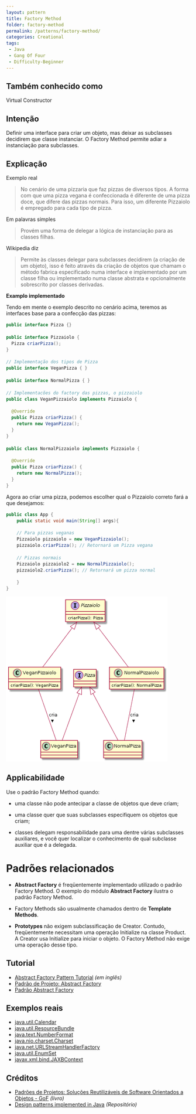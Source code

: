 ```yaml
---
layout: pattern
title: Factory Method
folder: factory-method
permalink: /patterns/factory-method/
categories: Creational
tags:
 - Java
 - Gang Of Four
 - Difficulty-Beginner
---
```


## Também conhecido como
Virtual Constructor

## Intenção
Definir uma interface para criar um objeto, mas deixar as subclasses decidirem que classe instanciar. O Factory Method permite adiar a instanciação para subclasses.

## Explicação
Exemplo real

> No cenário de uma pizzaria que faz pizzas de diversos tipos. A forma com que uma pizza vegana é confeccionada é diferente de uma pizza doce, que difere das pizzas normais. Para isso, um diferente Pizzaiolo é empregado para cada tipo de pizza.

Em palavras simples

> Provém uma forma de delegar a lógica de instanciação para as classes filhas. 

Wikipedia diz

> Permite às classes delegar para subclasses decidirem (a criação de um objeto), isso é feito através da criação de objetos que chamam o método fabrica especificado numa interface e implementado por um classe filha ou implementado numa classe abstrata e opcionalmente sobrescrito por classes derivadas.

**Examplo implementado**

Tendo em mente o exemplo descrito no cenário acima, teremos as interfaces base para a confecção das pizzas:

```java
public interface Pizza {}

public interface Pizzaiolo {
  Pizza criarPizza();
}

// Implementação dos tipos de Pizza
public interface VeganPizza { }

public interface NormalPizza { }

// Implementacões do factory das pizzas, o pizzaiolo
public class VeganPizzaiolo implements Pizzaiolo {
  
  @Override
  public Pizza criarPizza() {
    return new VeganPizza();
  }
}

public class NormalPizzaiolo implements Pizzaiolo {
  
  @Override
  public Pizza criarPizza() {
    return new NormalPizza();
  }
}

```


Agora ao criar uma pizza, podemos escolher qual o Pizzaiolo correto fará a que desejamos:

```java
public class App {
	public static void main(String[] args){
	
	// Para pizzas veganas
	Pizzaiolo pizzaiolo = new VeganPizzaiolo();
	pizzaiolo.criarPizza(); // Retornará um Pizza vegana
	
	// Pizzas normais
	Pizzaiolo pizzaiolo2 = new NormalPizzaiolo();
	pizzaiolo2.criarPizza(); // Retornará um pizza normal
	
	}
}
```



![alt text](./assets/diagrama-factory-method.png "Diagrama do Factory Method")

## Applicabilidade

Use o padrão Factory Method quando:

* uma classe não pode antecipar a classe de objetos que deve criam;

* uma classe quer que suas subclasses especifiquem os objetos que criam;

* classes delegam responsabilidade para uma dentre várias subclasses auxiliares, e você quer localizar o conhecimento de qual subclasse auxiliar que é a delegada.

# Padrões relacionados

- **Abstract Factory** é freqüentemente implementado utilizado o padrão Factory Method. O exemplo do módulo **Abstract Factory** ilustra o padrão Factory Method.

- Factory Methods são usualmente chamados dentro de **Template Methods**.

- **Prototypes** não exigem subclassificação de Creator. Contudo, freqüentemente necessitam uma operação Initialize na classe Product. A Creator usa Initialize para iniciar o objeto. O Factory Method não exige uma operação desse tipo.

## Tutorial
* [Abstract Factory Pattern Tutorial](https://www.journaldev.com/1418/abstract-factory-design-pattern-in-java) _(em inglês)_
* [Padrão de Projeto: Abstract Factory](https://www.thiengo.com.br/padrao-de-projeto-abstract-factory)
* [Padrão Abstract Factory](https://www.devmedia.com.br/padrao-abstract-factory/23030)

## Exemplos reais

* [java.util.Calendar](http://docs.oracle.com/javase/8/docs/api/java/util/Calendar.html#getInstance--)
* [java.util.ResourceBundle](http://docs.oracle.com/javase/8/docs/api/java/util/ResourceBundle.html#getBundle-java.lang.String-)
* [java.text.NumberFormat](http://docs.oracle.com/javase/8/docs/api/java/text/NumberFormat.html#getInstance--)
* [java.nio.charset.Charset](http://docs.oracle.com/javase/8/docs/api/java/nio/charset/Charset.html#forName-java.lang.String-)
* [java.net.URLStreamHandlerFactory](http://docs.oracle.com/javase/8/docs/api/java/net/URLStreamHandlerFactory.html#createURLStreamHandler-java.lang.String-)
* [java.util.EnumSet](https://docs.oracle.com/javase/8/docs/api/java/util/EnumSet.html#of-E-)
* [javax.xml.bind.JAXBContext](https://docs.oracle.com/javase/8/docs/api/javax/xml/bind/JAXBContext.html#createMarshaller--)

## Créditos

* [Padrões de Projetos: Soluções Reutilizáveis de Software Orientados a Objetos - GoF](https://www.amazon.com.br/Padr%C3%B5es-Projetos-Solu%C3%A7%C3%B5es-Reutiliz%C3%A1veis-Orientados/dp/8573076100?tag=goog0ef-20&smid=A1ZZFT5FULY4LN&ascsubtag=go_729680143_34002717090_172477348789_pla-386979319859_c_) _(livro)_
* [Design patterns implemented in Java](https://github.com/iluwatar/java-design-patterns/tree/master/factory-method) _(Repositório)_